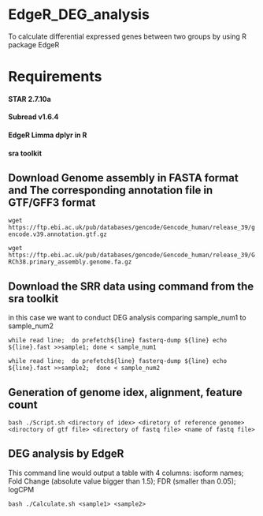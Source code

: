 # EdgeR_DEG_analysis
To calculate differential expressed genes between two groups by using R package EdgeR

# Requirements
#### STAR 2.7.10a
#### Subread v1.6.4
#### EdgeR Limma dplyr in R
#### sra toolkit
## Download  Genome assembly in FASTA format and The corresponding annotation file in GTF/GFF3 format

`wget https://ftp.ebi.ac.uk/pub/databases/gencode/Gencode_human/release_39/gencode.v39.annotation.gtf.gz`

`wget https://ftp.ebi.ac.uk/pub/databases/gencode/Gencode_human/release_39/GRCh38.primary_assembly.genome.fa.gz`
## Download the SRR data using command from the sra toolkit
in this case we want to conduct DEG analysis comparing sample_num1 to sample_num2

`while read line; 
do
    prefetch${line}
    fasterq-dump ${line}
    echo ${line}.fast >>sample1;
done < sample_num1`

`while read line; 
do
    prefetch${line}
    fasterq-dump ${line}
    echo ${line}.fast >>sample2; 
done < sample_num2`

## Generation of genome idex, alignment, feature count 
`bash ./Script.sh <directory of idex> <diretory of reference genome> <diroctory of gtf file> <directory of fastq file> <name of fastq file>`
## DEG analysis by EdgeR 
This command line would output a table with 4 columns: isoform names; Fold Change (absolute value bigger than 1.5); FDR (smaller than 0.05); logCPM

`bash ./Calculate.sh <sample1> <sample2>` 
